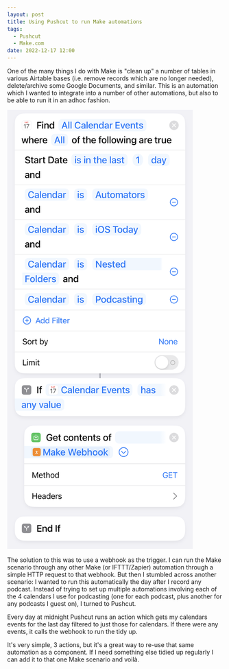 ```yaml
---
layout: post
title: Using Pushcut to run Make automations
tags: 
  - Pushcut
  - Make.com
date: 2022-12-17 12:00
---
```

One of the many things I do with Make is "clean up" a number of tables in various Airtable bases (i.e. remove records which are no longer needed), delete/archive some Google Documents, and similar. This is an automation which I wanted to integrate into a number of other automations, but also to be able to run it in an adhoc fashion.

![](/assets/2022/shortcuts_check_calendar_make.png)

The solution to this was to use a webhook as the trigger. I can run the Make scenario through any other Make (or IFTTT/Zapier) automation through a simple HTTP request to that webhook. But then I stumbled across another scenario: I wanted to run this automatically the day after I record any podcast. Instead of trying to set up multiple automations involving each of the 4 calendars I use for podcasting (one for each podcast, plus another for any podcasts I guest on), I turned to Pushcut.

Every day at midnight Pushcut runs an action which gets my calendars events for the last day filtered to just those for calendars. If there were any events, it calls the webhook to run the tidy up.

It's very simple, 3 actions, but it's a great way to re-use that same automation as a component. If I need something else tidied up regularly I can add it to that one Make scenario and voilà.